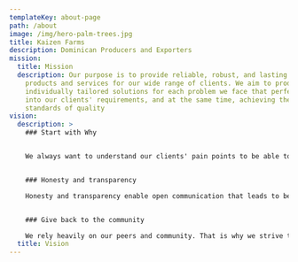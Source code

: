 ```yaml
---
templateKey: about-page
path: /about
image: /img/hero-palm-trees.jpg
title: Kaizen Farms
description: Dominican Producers and Exporters
mission:
  title: Mission
  description: Our purpose is to provide reliable, robust, and lasting software
    products and services for our wide range of clients. We aim to produce
    individually tailored solutions for each problem we face that perfectly fit
    into our clients' requirements, and at the same time, achieving the highest
    standards of quality
vision:
  description: >
    ### Start with Why


    We always want to understand our clients' pain points to be able to provide the best solution to their needs. "Why" might be the hardest question to answer but it often dictates the direction to solve the correct problem.


    ### Honesty and transparency

    Honesty and transparency enable open communication that leads to better decision making using accurate information. We achieve greatness by giving regular and honest feedback, as often as we can, for the purpose of continuous improvement.


    ### Give back to the community

    We rely heavily on our peers and community. That is why we strive to give back as much as possible by contributing to open source technologies.
  title: Vision
---
```

